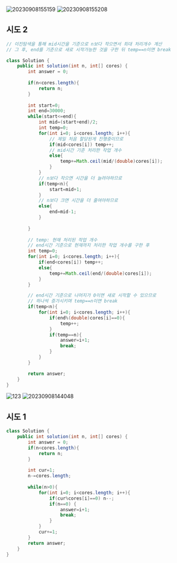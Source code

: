 ![20230908155159](https://github.com/Morning-Algorithm-Study-2023/Algorithm/assets/121210456/e6763350-9af3-442b-9098-af0604d47b8a)
![20230908155208](https://github.com/Morning-Algorithm-Study-2023/Algorithm/assets/121210456/bc17eedb-f7c1-4932-8619-ca7956631909)
## 시도 2

```java
// 이진탐색을 통해 mid시간을 기준으로 n보다 작으면서 최대 처리개수 계산
// 그 후, end를 기준으로 새로 시작가능한 것을 구한 뒤 temp==n이면 break

class Solution {
    public int solution(int n, int[] cores) {
        int answer = 0;
        
        if(n<cores.length){
            return n;
        }
        
        int start=0;
        int end=30000;
        while(start<=end){
            int mid=(start+end)/2;
            int temp=0;
            for(int i=0; i<cores.length; i++){
                // 제일 처음 할당된게 진행중이므로
                if(mid<cores[i]) temp++;
                // mid시간 기준 처리한 작업 개수
                else{
                    temp+=Math.ceil(mid/(double)cores[i]);
                }
            }
            // n보다 작으면 시간을 더 늘려야하므로
            if(temp<n){
                start=mid+1;
            }
            // n보다 크면 시간을 더 줄여야하므로
            else{
                end=mid-1;
            }
            
        }
        
        // temp: 현재 처리된 작업 개수
        // end시간 기준으로 현재까지 처리한 작업 개수를 구한 후
        int temp=0;
        for(int i=0; i<cores.length; i++){
            if(end<cores[i]) temp++;
            else{
                temp+=Math.ceil(end/(double)cores[i]);
            }
        }

        // end시간 기준으로 나머지가 0이면 새로 시작할 수 있으므로
        // 하나씩 증가시키며 temp==n이면 break
        if(temp<n){
            for(int i=0; i<cores.length; i++){
                if(end%(double)cores[i]==0){
                    temp++;
                }
                if(temp==n){
                    answer=i+1;
                    break;
                }
            }
        }

        return answer;
    }
}
```


![123](https://github.com/Morning-Algorithm-Study-2023/Algorithm/assets/121210456/de7cfafc-95fe-45eb-9b62-3cdd62a78ca7)
![20230908144048](https://github.com/Morning-Algorithm-Study-2023/Algorithm/assets/121210456/46601cf0-c328-4c2d-b1a0-f06e470d343f)
## 시도 1
```java
class Solution {
    public int solution(int n, int[] cores) {
        int answer = 0;
        if(n<cores.length){
            return n;
        }
        
        int cur=1;
        n-=cores.length;
        
        while(n>0){
            for(int i=0; i<cores.length; i++){
                if(cur%cores[i]==0) n--;
                if(n==0) {
                    answer=i+1;
                    break;
                }
            }
            cur+=1;
        }
        return answer;
    }
}
```
